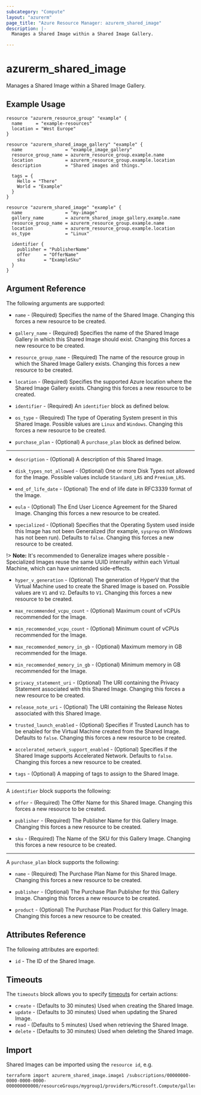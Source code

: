 ```yaml
---
subcategory: "Compute"
layout: "azurerm"
page_title: "Azure Resource Manager: azurerm_shared_image"
description: |-
  Manages a Shared Image within a Shared Image Gallery.

---
```


# azurerm_shared_image

Manages a Shared Image within a Shared Image Gallery.

## Example Usage

```hcl
resource "azurerm_resource_group" "example" {
  name     = "example-resources"
  location = "West Europe"
}

resource "azurerm_shared_image_gallery" "example" {
  name                = "example_image_gallery"
  resource_group_name = azurerm_resource_group.example.name
  location            = azurerm_resource_group.example.location
  description         = "Shared images and things."

  tags = {
    Hello = "There"
    World = "Example"
  }
}

resource "azurerm_shared_image" "example" {
  name                = "my-image"
  gallery_name        = azurerm_shared_image_gallery.example.name
  resource_group_name = azurerm_resource_group.example.name
  location            = azurerm_resource_group.example.location
  os_type             = "Linux"

  identifier {
    publisher = "PublisherName"
    offer     = "OfferName"
    sku       = "ExampleSku"
  }
}
```

## Argument Reference

The following arguments are supported:

* `name` - (Required) Specifies the name of the Shared Image. Changing this forces a new resource to be created.

* `gallery_name` - (Required) Specifies the name of the Shared Image Gallery in which this Shared Image should exist. Changing this forces a new resource to be created.

* `resource_group_name` - (Required) The name of the resource group in which the Shared Image Gallery exists. Changing this forces a new resource to be created.

* `location` - (Required) Specifies the supported Azure location where the Shared Image Gallery exists. Changing this forces a new resource to be created.

* `identifier` - (Required) An `identifier` block as defined below.

* `os_type` - (Required) The type of Operating System present in this Shared Image. Possible values are `Linux` and `Windows`. Changing this forces a new resource to be created.

* `purchase_plan` - (Optional) A `purchase_plan` block as defined below.

---

* `description` - (Optional) A description of this Shared Image.

* `disk_types_not_allowed` - (Optional) One or more Disk Types not allowed for the Image. Possible values include `Standard_LRS` and `Premium_LRS`.

* `end_of_life_date` - (Optional) The end of life date in RFC3339 format of the Image.

* `eula` - (Optional) The End User Licence Agreement for the Shared Image. Changing this forces a new resource to be created.

* `specialized` - (Optional) Specifies that the Operating System used inside this Image has not been Generalized (for example, `sysprep` on Windows has not been run). Defaults to `false`. Changing this forces a new resource to be created.

!> **Note:** It's recommended to Generalize images where possible - Specialized Images reuse the same UUID internally within each Virtual Machine, which can have unintended side-effects.

* `hyper_v_generation` - (Optional) The generation of HyperV that the Virtual Machine used to create the Shared Image is based on. Possible values are `V1` and `V2`. Defaults to `V1`. Changing this forces a new resource to be created.

* `max_recommended_vcpu_count` - (Optional) Maximum count of vCPUs recommended for the Image.

* `min_recommended_vcpu_count` - (Optional) Minimum count of vCPUs recommended for the Image.

* `max_recommended_memory_in_gb` - (Optional) Maximum memory in GB recommended for the Image.

* `min_recommended_memory_in_gb` - (Optional) Minimum memory in GB recommended for the Image.

* `privacy_statement_uri` - (Optional) The URI containing the Privacy Statement associated with this Shared Image. Changing this forces a new resource to be created.

* `release_note_uri` - (Optional) The URI containing the Release Notes associated with this Shared Image.

* `trusted_launch_enabled` - (Optional) Specifies if Trusted Launch has to be enabled for the Virtual Machine created from the Shared Image. Defaults to `false`. Changing this forces a new resource to be created.

* `accelerated_network_support_enabled` - (Optional) Specifies if the Shared Image supports Accelerated Network. Defaults to `false`. Changing this forces a new resource to be created.

* `tags` - (Optional) A mapping of tags to assign to the Shared Image.

---

A `identifier` block supports the following:

* `offer` - (Required) The Offer Name for this Shared Image. Changing this forces a new resource to be created.

* `publisher` - (Required) The Publisher Name for this Gallery Image. Changing this forces a new resource to be created.

* `sku` - (Required) The Name of the SKU for this Gallery Image. Changing this forces a new resource to be created.

---

A `purchase_plan` block supports the following:

* `name` - (Required) The Purchase Plan Name for this Shared Image. Changing this forces a new resource to be created.

* `publisher` - (Optional) The Purchase Plan Publisher for this Gallery Image. Changing this forces a new resource to be created.

* `product` - (Optional) The Purchase Plan Product for this Gallery Image. Changing this forces a new resource to be created.

## Attributes Reference

The following attributes are exported:

* `id` - The ID of the Shared Image.

## Timeouts

The `timeouts` block allows you to specify [timeouts](https://www.terraform.io/language/resources/syntax#operation-timeouts) for certain actions:

* `create` - (Defaults to 30 minutes) Used when creating the Shared Image.
* `update` - (Defaults to 30 minutes) Used when updating the Shared Image.
* `read` - (Defaults to 5 minutes) Used when retrieving the Shared Image.
* `delete` - (Defaults to 30 minutes) Used when deleting the Shared Image.

## Import

Shared Images can be imported using the `resource id`, e.g.

```shell
terraform import azurerm_shared_image.image1 /subscriptions/00000000-0000-0000-0000-000000000000/resourceGroups/mygroup1/providers/Microsoft.Compute/galleries/gallery1/images/image1
```
